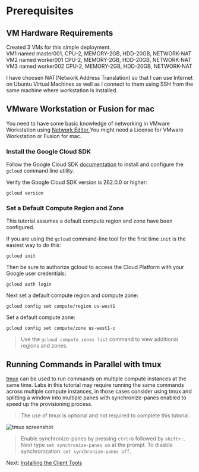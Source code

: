 # Prerequisites


## VM Hardware Requirements
Created 3 VMs for this simple deployment.
</br> VM1 named master001, CPU-2, MEMORY-2GB, HDD-20GB, NETWORK-NAT
</br> VM2 named worker001  CPU-2, MEMORY-2GB, HDD-20GB, NETWORK-NAT
</br> VM3 named worker002  CPU-2, MEMORY-2GB, HDD-20GB, NETWORK-NAT

I have choosen NAT(Network Address Translation) so that I can use Internet on Ubuntu Virtual Machines as well as I connect to them using SSH from the same machine where workstation is installed.

## VMware Workstation or Fusion for mac

You need to have some basic knowledge of networking in VMware Workstation using [Network Editor ](https://pubs.vmware.com/workstation-11/index.jsp?topic=%2Fcom.vmware.ws.using.doc%2FGUID-D9B0A52D-38A2-45D7-A9EB-987ACE77F93C.html)
You might need a License for VMware Workstation or Fusion for mac. 



### Install the Google Cloud SDK

Follow the Google Cloud SDK [documentation](https://cloud.google.com/sdk/) to install and configure the `gcloud` command line utility.

Verify the Google Cloud SDK version is 262.0.0 or higher:

```
gcloud version
```

### Set a Default Compute Region and Zone

This tutorial assumes a default compute region and zone have been configured.

If you are using the `gcloud` command-line tool for the first time `init` is the easiest way to do this:

```
gcloud init
```

Then be sure to authorize gcloud to access the Cloud Platform with your Google user credentials:

```
gcloud auth login
```

Next set a default compute region and compute zone:

```
gcloud config set compute/region us-west1
```

Set a default compute zone:

```
gcloud config set compute/zone us-west1-c
```

> Use the `gcloud compute zones list` command to view additional regions and zones.

## Running Commands in Parallel with tmux

[tmux](https://github.com/tmux/tmux/wiki) can be used to run commands on multiple compute instances at the same time. Labs in this tutorial may require running the same commands across multiple compute instances, in those cases consider using tmux and splitting a window into multiple panes with synchronize-panes enabled to speed up the provisioning process.

> The use of tmux is optional and not required to complete this tutorial.

![tmux screenshot](images/tmux-screenshot.png)

> Enable synchronize-panes by pressing `ctrl+b` followed by `shift+:`. Next type `set synchronize-panes on` at the prompt. To disable synchronization: `set synchronize-panes off`.

Next: [Installing the Client Tools](02-client-tools.md)
